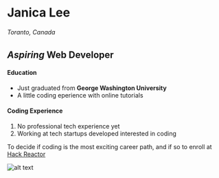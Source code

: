 # Janica Lee
###### Toranto, Canada
## *Aspiring* Web Developer

#### Education
* Just graduated from **George Washington University**
* A little coding eperience with online tutorials

#### Coding Experience
1. No professional tech experience yet
2. Working at tech startups developed interested in coding

To decide if coding is the most exciting career path, and if so to enroll at [Hack Reactor](http://hackreactor.com)

![alt text](http://www.toshworks.com/uploads/1/0/9/7/10978291/91408_orig.png)
